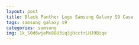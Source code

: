 ```yaml
---
layout: post
title: Black Panther Logo Samsung Galaxy S9 Case
tags: samsung galaxy s9
categories: samsung
img: 1k_S0d6wjeMs88U3iq3jHcctrLHJ9Biqe
---
```

